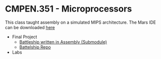 # CMPEN.351 - Microprocessors

This class taught assembly on a simulated MIPS architecture. The Mars IDE can be downloaded [here](https://computerscience.missouristate.edu/mars-mips-simulator.htm)

- Final Project
  - [Battleship written in Assembly (Submodule)](./src/battleship/)
  - [Battelship Repo](https://github.com/deleomike/BattleShip-Assembly)
- Labs